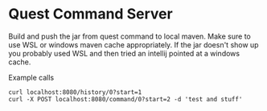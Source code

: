 # Quest Command Server

Build and push the jar from quest command to local maven. Make sure to use WSL or windows maven cache appropriately. If the jar doesn't show up you probably used WSL and then tried an intellij pointed at a windows cache.

Example calls
```
curl localhost:8080/history/0?start=1
curl -X POST localhost:8080/command/0?start=2 -d 'test and stuff' 
```